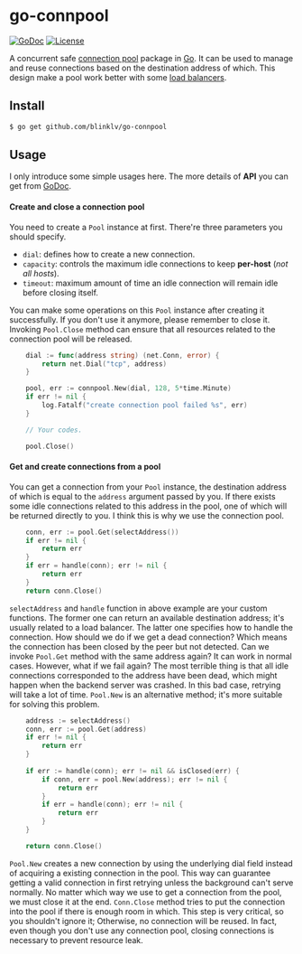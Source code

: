 # go-connpool

[![GoDoc](https://godoc.org/github.com/nsqio/go-nsq?status.svg)](https://godoc.org/github.com/blinklv/go-connpool)
[![License](https://img.shields.io/badge/license-MIT-blue.svg)](LICENSE)

A concurrent safe [connection pool][] package in [Go][]. It can be used to manage and reuse connections based on the destination address of which. This design make a pool work better with some [load balancers][load balancing].

## Install

```bash
$ go get github.com/blinklv/go-connpool
```

## Usage

I only introduce some simple usages here. The more details of **API** you can get from [GoDoc](https://godoc.org/github.com/blinklv/go-connpool).

#### Create and close a connection pool

You need to create a `Pool` instance at first. There're three parameters you should specify. 

- `dial`: defines how to create a new connection.
- `capacity`: controls the maximum idle connections to keep **per-host** (*not all hosts*).
- `timeout`: maximum amount of time an idle connection will remain idle before closing itself.

You can make some operations on this `Pool` instance after creating it successfully. If you don't use it anymore, please remember to close it. Invoking `Pool.Close` method can ensure that all resources related to the connection pool will be released.

```go
	dial := func(address string) (net.Conn, error) {
		return net.Dial("tcp", address)
	}

	pool, err := connpool.New(dial, 128, 5*time.Minute)
	if err != nil {
		log.Fatalf("create connection pool failed %s", err)
	}

    // Your codes.

	pool.Close()
```

#### Get and create connections from a pool

You can get a connection from your `Pool` instance, the destination address of which is equal to the `address` argument passed by you. If there exists some idle connections related to this address in the pool, one of which will be returned directly to you. I think this is why we use the connection pool. 

```go
	conn, err := pool.Get(selectAddress())
	if err != nil {
        return err
	}
    if err = handle(conn); err != nil {
        return err
    }
	return conn.Close()
```

`selectAddress` and `handle` function in above example are your custom functions. The former one can return an available destination address; it's usually related to a load balancer. The latter one specifies how to handle the connection. How should we do if we get a dead connection? Which means the connection has been closed by the peer but not detected. Can we invoke `Pool.Get` method with the same address again? It can work in normal cases. However, what if we fail again? The most terrible thing is that all idle connections corresponded to the address have been dead, which might happen when the backend server was crashed. In this bad case, retrying will take a lot of time. `Pool.New` is an alternative method; it's more suitable for solving this problem. 

```go
    address := selectAddress()
    conn, err := pool.Get(address)
    if err != nil {
        return err
    }
    
    if err := handle(conn); err != nil && isClosed(err) {
        if conn, err = pool.New(address); err != nil {
            return err
        }
        if err = handle(conn); err != nil {
            return err
        }
    }

    return conn.Close()
```

`Pool.New` creates a new connection by using the underlying dial field instead of acquiring a existing connection in the pool. This way can guarantee getting a valid connection in first retrying unless the background can't serve normally. No matter which way we use to get a connection from the pool, we must close it at the end. `Conn.Close` method tries to put the connection into the pool if there is enough room in which. This step is very critical, so you shouldn't ignore it; Otherwise, no connection will be reused. In fact, even though you don't use any connection pool, closing connections is necessary to prevent resource leak.


[connection pool]: https://en.wikipedia.org/wiki/Connection_pool
[Go]: https://golang.org/
[load balancing]: https://en.wikipedia.org/wiki/Load_balancing_(computing)
